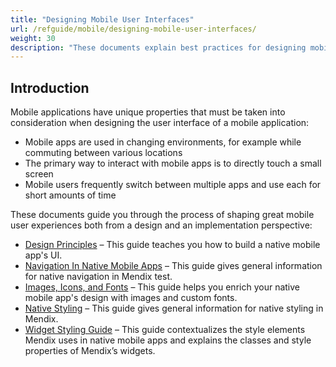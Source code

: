 ```yaml
---
title: "Designing Mobile User Interfaces"
url: /refguide/mobile/designing-mobile-user-interfaces/
weight: 30
description: "These documents explain best practices for designing mobile UI with Mendix."
---
```


## Introduction

Mobile applications have unique properties that must be taken into consideration when designing the user interface of a mobile application:

* Mobile apps are used in changing environments, for example while commuting between various locations
* The primary way to interact with mobile apps is to directly touch a small screen
* Mobile users frequently switch between multiple apps and use each for short amounts of time

These documents guide you through the process of shaping great mobile user experiences both from a design and an implementation perspective:

* [Design Principles](/refguide/mobile/designing-mobile-user-interfaces/design-principles/) – This guide teaches you how to build a native mobile app's UI.
* [Navigation In Native Mobile Apps](/refguide/mobile/designing-mobile-user-interfaces/navigation/) – This guide gives general information for native navigation in Mendix test.
* [Images, Icons, and Fonts](/refguide/mobile/designing-mobile-user-interfaces/images-icons-and-fonts/) – This guide helps you enrich your native mobile app's design with images and custom fonts.
* [Native Styling](/refguide/mobile/designing-mobile-user-interfaces/native-styling/) – This guide gives general information for native styling in Mendix.
* [Widget Styling Guide](/refguide/mobile/designing-mobile-user-interfaces/widget-styling-guide/) – This guide contextualizes the style elements Mendix uses in native mobile apps and explains the classes and style properties of Mendix’s widgets.
